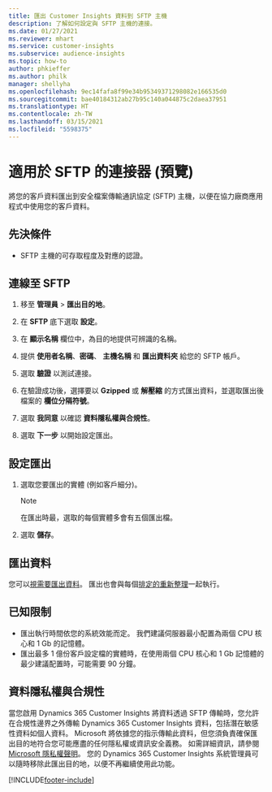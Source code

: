```yaml
---
title: 匯出 Customer Insights 資料到 SFTP 主機
description: 了解如何設定與 SFTP 主機的連接。
ms.date: 01/27/2021
ms.reviewer: mhart
ms.service: customer-insights
ms.subservice: audience-insights
ms.topic: how-to
author: phkieffer
ms.author: philk
manager: shellyha
ms.openlocfilehash: 9ec14fafa8f99e34b95349371298082e166535d0
ms.sourcegitcommit: bae40184312ab27b95c140a044875c2daea37951
ms.translationtype: HT
ms.contentlocale: zh-TW
ms.lasthandoff: 03/15/2021
ms.locfileid: "5598375"
---
```

# <a name="connector-for-sftp-preview"></a>適用於 SFTP 的連接器 (預覽)

將您的客戶資料匯出到安全檔案傳輸通訊協定 (SFTP) 主機，以便在協力廠商應用程式中使用您的客戶資料。

## <a name="prerequisites"></a>先決條件

- SFTP 主機的可存取程度及對應的認證。

## <a name="connect-to-sftp"></a>連線至 SFTP

1. 移至 **管理員** > **匯出目的地**。

1. 在 **SFTP** 底下選取 **設定**。

1. 在 **顯示名稱** 欄位中，為目的地提供可辨識的名稱。

1. 提供 **使用者名稱**、**密碼**、 **主機名稱** 和 **匯出資料夾** 給您的 SFTP 帳戶。

1. 選取 **驗證** 以測試連接。

1. 在驗證成功後，選擇要以 **Gzipped** 或 **解壓縮** 的方式匯出資料，並選取匯出後檔案的 **欄位分隔符號**。

1. 選取 **我同意** 以確認 **資料隱私權與合規性**。

1. 選取 **下一步** 以開始設定匯出。

## <a name="configure-the-export"></a>設定匯出

1. 選取您要匯出的實體 (例如客戶細分)。

   > [!NOTE]
   > 在匯出時最，選取的每個實體多會有五個匯出檔。 

1. 選取 **儲存**。

## <a name="export-the-data"></a>匯出資料

您可以[視需要匯出資料](export-destinations.md)。 匯出也會與每個[排定的重新整理](system.md#schedule-tab)一起執行。

## <a name="known-limitations"></a>已知限制

- 匯出執行時間依您的系統效能而定。 我們建議伺服器最小配置為兩個 CPU 核心和 1 Gb 的記憶體。 
- 匯出最多 1 億份客戶設定檔的實體時，在使用兩個 CPU 核心和 1 Gb 記憶體的最少建議配置時，可能需要 90 分鐘。 

## <a name="data-privacy-and-compliance"></a>資料隱私權與合規性

當您啟用 Dynamics 365 Customer Insights 將資料透過 SFTP 傳輸時，您允許在合規性邊界之外傳輸 Dynamics 365 Customer Insights 資料，包括潛在敏感性資料如個人資料。 Microsoft 將依據您的指示傳輸此資料，但您須負責確保匯出目的地符合您可能應盡的任何隱私權或資訊安全義務。 如需詳細資訊，請參閱 [Microsoft 隱私權聲明](https://go.microsoft.com/fwlink/?linkid=396732)。
您的 Dynamics 365 Customer Insights 系統管理員可以隨時移除此匯出目的地，以便不再繼續使用此功能。


[!INCLUDE[footer-include](../includes/footer-banner.md)]